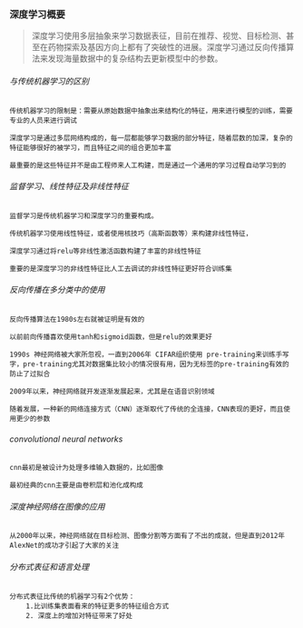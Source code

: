 ### 深度学习概要
> 深度学习使用多层抽象来学习数据表征，目前在推荐、视觉、目标检测、甚至在药物探索及基因方向上都有了突破性的进展。深度学习通过反向传播算法来发现海量数据中的复杂结构去更新模型中的参数。

###### 与传统机器学习的区别

```
传统机器学习的限制是：需要从原始数据中抽象出来结构化的特征，用来进行模型的训练，需要专业的人员来进行调试

深度学习是通过多层网络构成的，每一层都能够学习数据的部分特征，随着层数的加深，复杂的特征能够很好的被学习，而且特征之间的组合更加丰富

最重要的是这些特征并不是由工程师来人工构建，而是通过一个通用的学习过程自动学习到的
```

###### 监督学习、线性特征及非线性特征

```
监督学习是传统机器学习和深度学习的重要构成。

传统机器学习使用线性特征，或者使用核技巧（高斯函数等）来构建非线性特征，

深度学习通过将relu等非线性激活函数构建了丰富的非线性特征

重要的是深度学习的非线性特征比人工去调试的非线性特征更好符合训练集
```
###### 反向传播在多分类中的使用

```
反向传播算法在1980s左右就被证明是有效的

以前前向传播喜欢使用tanh和sigmoid函数，但是relu的效果更好

1990s 神经网络被大家所忽视，一直到2006年 CIFAR组织使用 pre-training来训练手写字，pre-training尤其对数据集比较小的情况很有用，因为无标签的pre-training有效的防止了过拟合

2009年以来，神经网络就开发逐渐发展起来，尤其是在语音识别领域

随着发展，一种新的网络连接方式（CNN）逐渐取代了传统的全连接，CNN表现的更好，而且使用更少的参数
```

###### convolutional neural networks

```
cnn最初是被设计为处理多维输入数据的，比如图像

最初经典的cnn主要是由卷积层和池化成构成
```

###### 深度神经网络在图像的应用


```
从2000年以来，神经网络就在目标检测、图像分割等方面有了不出的成就，但是直到2012年AlexNet的成功才引起了大家的关注
```
###### 分布式表征和语言处理

```
分布式表征比传统的机器学习有2个优势：
    1.比训练集表面看来的特征更多的特征组合方式
    2. 深度上的增加对特征带来了好处
```
